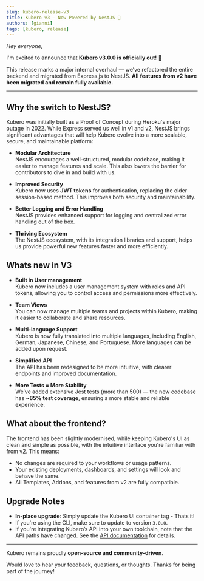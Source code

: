 ```yaml
---
slug: kubero-release-v3
title: Kubero v3 – Now Powered by NestJS 🚀
authors: [gianni]
tags: [kubero, release]
---
```

*Hey everyone,*

I'm excited to announce that **Kubero v3.0.0 is officially out!** 🎉

This release marks a major internal overhaul — we’ve refactored the entire backend and migrated from Express.js to NestJS. **All features from v2 have been migrated and remain fully available.**

---

## Why the switch to NestJS?

Kubero was initially built as a Proof of Concept during Heroku's major outage in 2022. While Express served us well in v1 and v2, NestJS brings significant advantages that will help Kubero evolve into a more scalable, secure, and maintainable platform:

- **Modular Architecture**  
  NestJS encourages a well-structured, modular codebase, making it easier to manage features and scale. This also lowers the barrier for contributors to dive in and build with us.

- **Improved Security**  
  Kubero now uses **JWT tokens** for authentication, replacing the older session-based method. This improves both security and maintainability.

- **Better Logging and Error Handling**  
  NestJS provides enhanced support for logging and centralized error handling out of the box.

- **Thriving Ecosystem**  
  The NestJS ecosystem, with its integration libraries and support, helps us provide powerful new features faster and more efficiently.

## Whats new in V3

- **Built in User management**  
  Kubero now includes a user management system with roles and API tokens, allowing you to control access and permissions more effectively.

- **Team Views**  
  You can now manage multiple teams and projects within Kubero, making it easier to collaborate and share resources.

- **Multi-language Support**  
  Kubero is now fully translated into multiple languages, including English, German, Japanese, Chinese, and Portuguese. More languages can be added upon request.

- **Simplified API**  
  The API has been redesigned to be more intuitive, with clearer endpoints and improved documentation.

- **More Tests = More Stability**  
  We’ve added extensive Jest tests (more than 500) — the new codebase has **~85% test coverage**, ensuring a more stable and reliable experience.

## What about the frontend?
The frontend has been slightly modernised, while keeping Kubero's UI as clean and simple as possible, with the intuitive interface you're familiar with from v2. This means:

- No changes are required to your workflows or usage patterns.
- Your existing deployments, dashboards, and settings will look and behave the same.
- All Templates, Addons, and features from v2 are fully compatible.

## Upgrade Notes

- **In-place upgrade**: Simply update the Kubero UI container tag - Thats it!
- If you're using the CLI, make sure to update to version `3.0.0`.
- If you're integrating Kubero’s API into your own toolchain, note that the API paths have changed. See the [API documentation](https://demo.kubero.dev/api/docs) for details.

---

Kubero remains proudly **open-source and community-driven**. 

Would love to hear your feedback, questions, or thoughts. Thanks for being part of the journey!
